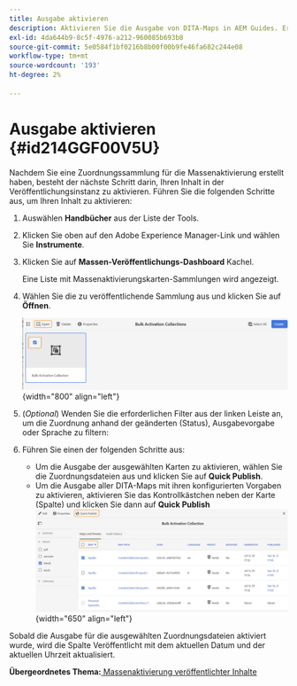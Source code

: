```yaml
---
title: Ausgabe aktivieren
description: Aktivieren Sie die Ausgabe von DITA-Maps in AEM Guides. Erfahren Sie, wie Sie Ihren Inhalt in der Veröffentlichungsinstanz aktivieren.
exl-id: 4da644b9-8c5f-4976-a212-960085b693b8
source-git-commit: 5e0584f1bf0216b8b00f00b9fe46fa682c244e08
workflow-type: tm+mt
source-wordcount: '193'
ht-degree: 2%

---
```


# Ausgabe aktivieren {#id214GGF00V5U}

Nachdem Sie eine Zuordnungssammlung für die Massenaktivierung erstellt haben, besteht der nächste Schritt darin, Ihren Inhalt in der Veröffentlichungsinstanz zu aktivieren. Führen Sie die folgenden Schritte aus, um Ihren Inhalt zu aktivieren:

1. Auswählen **Handbücher** aus der Liste der Tools.

1. Klicken Sie oben auf den Adobe Experience Manager-Link und wählen Sie **Instrumente**.

1. Klicken Sie auf **Massen-Veröffentlichungs-Dashboard** Kachel.

   Eine Liste mit Massenaktivierungskarten-Sammlungen wird angezeigt.

1. Wählen Sie die zu veröffentlichende Sammlung aus und klicken Sie auf **Öffnen**.

   ![](images/bulk-activation-collection-open.png){width="800" align="left"}

1. \(*Optional*\) Wenden Sie die erforderlichen Filter aus der linken Leiste an, um die Zuordnung anhand der geänderten \(Status\), Ausgabevorgabe oder Sprache zu filtern:
1. Führen Sie einen der folgenden Schritte aus:

   - Um die Ausgabe der ausgewählten Karten zu aktivieren, wählen Sie die Zuordnungsdateien aus und klicken Sie auf **Quick Publish**.
   - Um die Ausgabe aller DITA-Maps mit ihren konfigurierten Vorgaben zu aktivieren, aktivieren Sie das Kontrollkästchen neben der Karte \(Spalte\) und klicken Sie dann auf **Quick Publish**
     ![](images/bulk-activation-collection-quick-publish.png){width="650" align="left"}


Sobald die Ausgabe für die ausgewählten Zuordnungsdateien aktiviert wurde, wird die Spalte Veröffentlicht mit dem aktuellen Datum und der aktuellen Uhrzeit aktualisiert.

**Übergeordnetes Thema:**[ Massenaktivierung veröffentlichter Inhalte](conf-bulk-activation.md)
